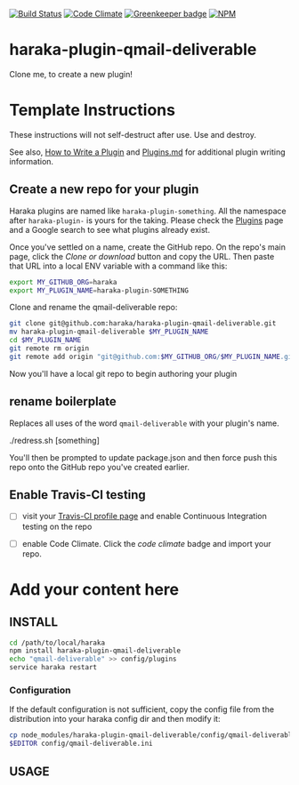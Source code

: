[![Build Status][ci-img]][ci-url]
[![Code Climate][clim-img]][clim-url]
[![Greenkeeper badge][gk-img]][gk-url]
[![NPM][npm-img]][npm-url]
<!-- requires URL update [![Windows Build Status][ci-win-img]][ci-win-url] -->
<!-- doesn't work in haraka plugins... yet. [![Code Coverage][cov-img]][cov-url]-->

# haraka-plugin-qmail-deliverable

Clone me, to create a new plugin!

# Template Instructions

These instructions will not self-destruct after use. Use and destroy.

See also, [How to Write a Plugin](https://github.com/haraka/Haraka/wiki/Write-a-Plugin) and [Plugins.md](https://github.com/haraka/Haraka/blob/master/docs/Plugins.md) for additional plugin writing information.

## Create a new repo for your plugin

Haraka plugins are named like `haraka-plugin-something`. All the namespace after `haraka-plugin-` is yours for the taking. Please check the [Plugins]() page and a Google search to see what plugins already exist.

Once you've settled on a name, create the GitHub repo. On the repo's main page, click the _Clone or download_ button and copy the URL. Then paste that URL into a local ENV variable with a command like this:

```sh
export MY_GITHUB_ORG=haraka
export MY_PLUGIN_NAME=haraka-plugin-SOMETHING
```

Clone and rename the qmail-deliverable repo:

```sh
git clone git@github.com:haraka/haraka-plugin-qmail-deliverable.git
mv haraka-plugin-qmail-deliverable $MY_PLUGIN_NAME
cd $MY_PLUGIN_NAME
git remote rm origin
git remote add origin "git@github.com:$MY_GITHUB_ORG/$MY_PLUGIN_NAME.git"
```

Now you'll have a local git repo to begin authoring your plugin

## rename boilerplate

Replaces all uses of the word `qmail-deliverable` with your plugin's name.

./redress.sh [something]

You'll then be prompted to update package.json and then force push this repo onto the GitHub repo you've created earlier.


## Enable Travis-CI testing

- [ ] visit your [Travis-CI profile page](https://travis-ci.org/profile) and enable Continuous Integration testing on the repo
- [ ] enable Code Climate. Click the _code climate_ badge and import your repo.



# Add your content here

## INSTALL

```sh
cd /path/to/local/haraka
npm install haraka-plugin-qmail-deliverable
echo "qmail-deliverable" >> config/plugins
service haraka restart
```

### Configuration

If the default configuration is not sufficient, copy the config file from the distribution into your haraka config dir and then modify it:

```sh
cp node_modules/haraka-plugin-qmail-deliverable/config/qmail-deliverable.ini config/qmail-deliverable.ini
$EDITOR config/qmail-deliverable.ini
```

## USAGE


<!-- leave these buried at the bottom of the document -->
[ci-img]: https://travis-ci.org/haraka/haraka-plugin-qmail-deliverable.svg
[ci-url]: https://travis-ci.org/haraka/haraka-plugin-qmail-deliverable
[ci-win-img]: https://ci.appveyor.com/api/projects/status/CHANGETHIS?svg=true
[ci-win-url]: https://ci.appveyor.com/project/haraka/haraka-CHANGETHIS
[cov-img]: https://codecov.io/github/haraka/haraka-plugin-qmail-deliverable/coverage.svg
[cov-url]: https://codecov.io/github/haraka/haraka-plugin-qmail-deliverable
[clim-img]: https://codeclimate.com/github/haraka/haraka-plugin-qmail-deliverable/badges/gpa.svg
[clim-url]: https://codeclimate.com/github/haraka/haraka-plugin-qmail-deliverable
[gk-img]: https://badges.greenkeeper.io/haraka/haraka-plugin-qmail-deliverable.svg
[gk-url]: https://greenkeeper.io/
[npm-img]: https://nodei.co/npm/haraka-plugin-qmail-deliverable.png
[npm-url]: https://www.npmjs.com/package/haraka-plugin-qmail-deliverable
